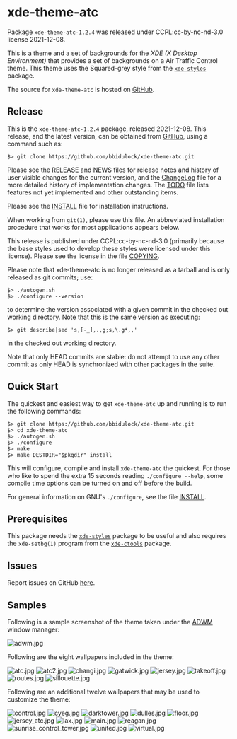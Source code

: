 [xde-theme-atc -- read me first file.  2021-12-08]: #

xde-theme-atc
===============

Package `xde-theme-atc-1.2.4` was released under CCPL:cc-by-nc-nd-3.0
license 2021-12-08.

This is a theme and a set of backgrounds for the _XDE (X Desktop
Environment)_ that provides a set of backgrounds on
a Air Traffic Control theme.
This theme uses the Squared-grey style from the [`xde-styles`][11]
package.

The source for `xde-theme-atc` is hosted on [GitHub][1].


Release
-------

This is the `xde-theme-atc-1.2.4` package, released 2021-12-08.
This release, and the latest version, can be obtained from [GitHub][1],
using a command such as:

    $> git clone https://github.com/bbidulock/xde-theme-atc.git

Please see the [RELEASE][3] and [NEWS][4] files for release notes and
history of user visible changes for the current version, and the
[ChangeLog][5] file for a more detailed history of implementation
changes.  The [TODO][6] file lists features not yet implemented and
other outstanding items.

Please see the [INSTALL][8] file for installation instructions.

When working from `git(1)`, please use this file.  An abbreviated
installation procedure that works for most applications appears below.

This release is published under CCPL:cc-by-nc-nd-3.0 (primarily because
the base styles used to develop these styles were licensed under this
license).
Please see the license in the file [COPYING][10].

Please note that xde-theme-atc is no longer released as
a tarball and is only released as git commits; use:

    $> ./autogen.sh
    $> ./configure --version

to determine the version associated with a given commit in the
checked out working directory.  Note that this is the same version
as executing:

    $> git describe|sed 's,[-_],.,g;s,\.g*,,'

in the checked out working directory.

Note that only HEAD commits are stable: do not attempt to use any
other commit as only HEAD is synchronized with other packages in
the suite.


Quick Start
-----------

The quickest and easiest way to get `xde-theme-atc` up and
running is to run the following commands:

    $> git clone https://github.com/bbidulock/xde-theme-atc.git
    $> cd xde-theme-atc
    $> ./autogen.sh
    $> ./configure
    $> make
    $> make DESTDIR="$pkgdir" install

This will configure, compile and install `xde-theme-atc` the
quickest.  For those who like to spend the extra 15 seconds reading
`./configure --help`, some compile time options can be turned on and off
before the build.

For general information on GNU's `./configure`, see the file
[INSTALL][8].


Prerequisites
-------------

This package needs the [`xde-styles`][11] package to be useful and also
requires the `xde-setbg(1)` program from the [`xde-ctools`][12] package.


Issues
------

Report issues on GitHub [here][2].


Samples
-------

Following is a sample screenshot of the theme taken under the [ADWM][13]
window manager:

![adwm.jpg](scrot/adwm.jpg "Wallpaper #2")

Following are the eight wallpapers included in the theme:

![atc.jpg](images/atc.jpg "Wallpaper #1")
![atc2.jpg](images/atc2.jpg "Wallpaper #2")
![changi.jpg](images/changi.jpg "Wallpaper #3")
![gatwick.jpg](images/gatwick.jpg "Wallpaper #4")
![jersey.jpg](images/jersey.jpg "Wallpaper #5")
![takeoff.jpg](images/takeoff.jpg "Wallpaper #6")
![routes.jpg](images/routes.jpg "Wallpaper #7")
![sillouette.jpg](images/sillouette.jpg "Wallpaper #8")

Following are an additional twelve wallpapers that may be used to
customize the theme:

![control.jpg](images/control.jpg "Additional Image #1")
![cyeg.jpg](images/cyeg.jpg "Additional Image #2")
![darktower.jpg](images/darktower.jpg "Additional Image #3")
![dulles.jpg](images/dulles.jpg "Additional Image #4")
![floor.jpg](images/floor.jpg "Additional Image #5")
![jersey_atc.jpg](images/jersey_atc.jpg "Additional Image #6")
![lax.jpg](images/lax.jpg "Additional Image #7")
![main.jpg](images/main.jpg "Additional Image #8")
![reagan.jpg](images/reagan.jpg "Additional Image #9")
![sunrise_control_tower.jpg](images/sunrise_control_tower.jpg "Additional Image #10")
![united.jpg](images/united.jpg "Additional Image #11")
![virtual.jpg](images/virtual.jpg "Additional Image #12")



[1]: https://github.com/bbidulock/xde-theme-atc
[2]: https://github.com/bbidulock/xde-theme-atc/issues
[3]: https://github.com/bbidulock/xde-theme-atc/blob/master/RELEASE
[4]: https://github.com/bbidulock/xde-theme-atc/blob/master/NEWS
[5]: https://github.com/bbidulock/xde-theme-atc/blob/master/ChangeLog
[6]: https://github.com/bbidulock/xde-theme-atc/blob/master/TODO
[7]: https://github.com/bbidulock/xde-theme-atc/blob/master/COMPLIANCE
[8]: https://github.com/bbidulock/xde-theme-atc/blob/master/INSTALL
[9]: https://github.com/bbidulock/xde-theme-atc/blob/master/LICENSE
[10]: https://github.com/bbidulock/xde-theme-atc/blob/master/COPYING
[11]: https://github.com/bbidulock/xde-styles
[12]: https://github.com/bbidulock/xde-ctools
[13]: https://bbidulock.github.io/adwm

[ vim: set ft=markdown sw=4 tw=72 nocin nosi fo+=tcqlorn spell: ]: #
